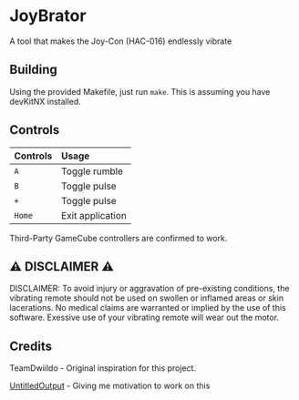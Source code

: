 # JoyBrator

 A tool that makes the Joy-Con (HAC-016) endlessly vibrate

## Building

Using the provided Makefile, just run `make`. This is assuming you have devKitNX installed.

## Controls

| Controls   | Usage            |
| :--------- | :--------------- |
| `A`        | Toggle rumble    |
| `B`        | Toggle pulse     |
| `+`        | Toggle pulse     |
| `Home`     | Exit application |

Third-Party GameCube controllers are confirmed to work.

## ⚠️ DISCLAIMER ⚠️

DISCLAIMER: To avoid injury or aggravation of pre-existing conditions,
the vibrating remote should not be used on swollen or inflamed areas
or skin lacerations. No medical claims are warranted or implied by
the use of this software. Exessive use of your vibrating remote
will wear out the motor.

## Credits

TeamDwiildo - Original inspiration for this project.

[UntitledOutput](https://twitter.com/UntitledOutput) - Giving me motivation to work on this

